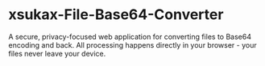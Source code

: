 # xsukax-File-Base64-Converter
A secure, privacy-focused web application for converting files to Base64 encoding and back. All processing happens directly in your browser - your files never leave your device.
